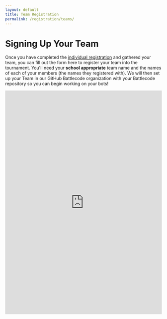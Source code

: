 ```yaml
---
layout: default
title: Team Registration
permalink: /registration/teams/
---
```


# Signing Up Your Team

Once you have completed the [individual registration](/registration/) and gathered your team, you can fill out the form here to register your team into the tournament. You'll need your **school appropriate** team name and the names of each of your members (the names they registered with). We will then set up your Team in our GitHub Battlecode organization with your Battlecode repository so you can begin working on your bots!

<iframe width="1280px" height="720px" src="https://forms.office.com/Pages/ResponsePage.aspx?id=k5vHXF9V3USHpmNoRdo808vCH4ziaoxKuQqruo_OKUNUNlJROFY5TVFXUTVJQVBXV0o1UjgzQlo4NC4u&embed=true" frameborder="0" marginwidth="0" marginheight="0" style="border: none; max-width:100%; max-height:100vh" allowfullscreen webkitallowfullscreen mozallowfullscreen msallowfullscreen> </iframe>
